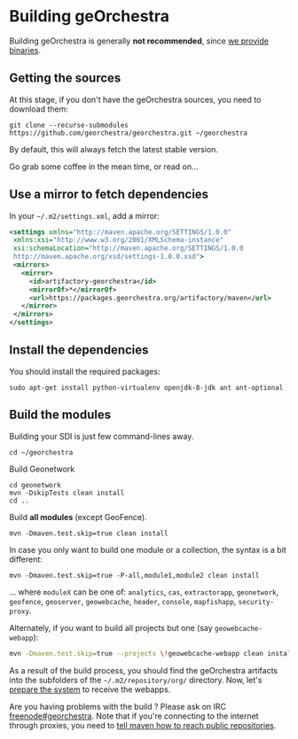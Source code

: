 # Building geOrchestra

Building geOrchestra is generally **not recommended**, since [we provide binaries](https://packages.georchestra.org/).


## Getting the sources

At this stage, if you don't have the geOrchestra sources, you need to download them:
```
git clone --recurse-submodules https://github.com/georchestra/georchestra.git ~/georchestra
```
By default, this will always fetch the latest stable version.

Go grab some coffee in the mean time, or read on...

## Use a mirror to fetch dependencies

In your `~/.m2/settings.xml`, add a mirror:
```xml
<settings xmlns="http://maven.apache.org/SETTINGS/1.0.0"
 xmlns:xsi="http://www.w3.org/2001/XMLSchema-instance"
 xsi:schemaLocation="http://maven.apache.org/SETTINGS/1.0.0
 http://maven.apache.org/xsd/settings-1.0.0.xsd">
 <mirrors>
   <mirror>
     <id>artifactory-georchestra</id>
     <mirrorOf>*</mirrorOf>
     <url>https://packages.georchestra.org/artifactory/maven</url>
   </mirror>
 </mirrors>
</settings>
```

## Install the dependencies

You should install the required packages:
```
sudo apt-get install python-virtualenv openjdk-8-jdk ant ant-optional
```

## Build the modules

Building your SDI is just few command-lines away.
```
cd ~/georchestra
```

Build Geonetwork
```
cd geonetwork
mvn -DskipTests clean install
cd ..
```

Build **all modules** (except GeoFence).
```
mvn -Dmaven.test.skip=true clean install
```

In case you only want to build one module or a collection, the syntax is a bit different:
```
mvn -Dmaven.test.skip=true -P-all,module1,module2 clean install
```
... where ```moduleX``` can be one of: ```analytics```, ```cas```, ```extractorapp```, ```geonetwork```, ```geofence```, ```geoserver```, ```geowebcache```, ```header```, ```console```, ```mapfishapp```, ```security-proxy```.

Alternately, if you want to build all projects but one (say ```geowebcache-webapp```):

```bash
mvn -Dmaven.test.skip=true --projects \!geowebcache-webapp clean install
```

As a result of the build process, you should find the geOrchestra artifacts into the subfolders of the ```~/.m2/repository/org/``` directory.
Now, let's [prepare the system](setup.md) to receive the webapps.

Are you having problems with the build ? Please ask on IRC [freenode#georchestra](https://kiwiirc.com/client/irc.freenode.net/georchestra).
Note that if you're connecting to the internet through proxies, you need to [tell maven how to reach public repositories](http://maven.apache.org/guides/mini/guide-proxies.html).
